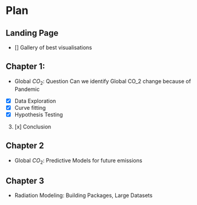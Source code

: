 # Plan 
## Landing Page
- [] Gallery of best visualisations
## Chapter 1:
-  Global $CO_2$: Question Can we identify Global CO_2 change because of Pandemic 
- [x] Data Exploration
- [x] Curve fitting
- [x] Hypothesis Testing 
3. [x] Conclusion 
## Chapter 2
- Global $CO_2$: Predictive Models for future emissions
## Chapter 3
- Radiation Modeling: Building Packages, Large Datasets  